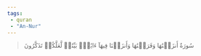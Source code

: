 ```yaml
---
tags: 
 - quran 
 - "An-Nur"
---
```


> سُورَةٌ أَنزَلۡنَٰهَا وَفَرَضۡنَٰهَا وَأَنزَلۡنَا فِيهَآ ءَايَٰتِۭ بَيِّنَٰتٖ لَّعَلَّكُمۡ تَذَكَّرُونَ
